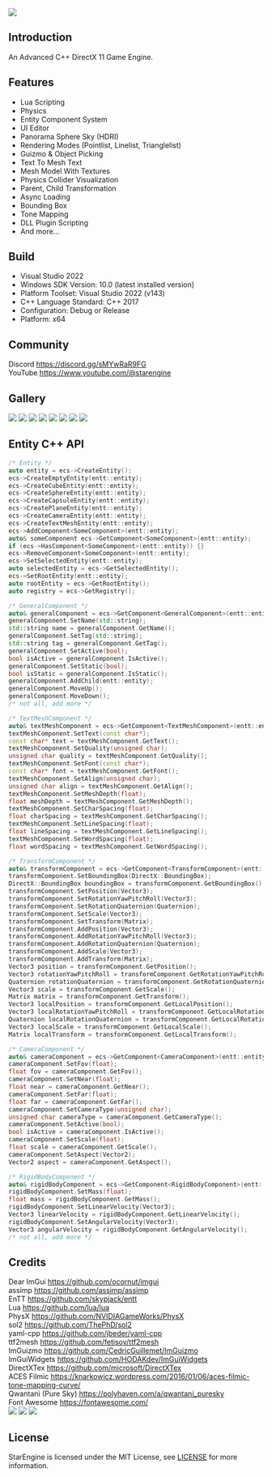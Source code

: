 ![](/images/banner_logo.png)
## Introduction
An Advanced C++ DirectX 11 Game Engine.
## Features
- Lua Scripting
- Physics
- Entity Component System
- UI Editor
- Panorama Sphere Sky (HDRI)
- Rendering Modes (Pointlist, Linelist, Trianglelist)
- Guizmo & Object Picking
- Text To Mesh Text
- Mesh Model With Textures
- Physics Collider Visualization
- Parent, Child Transformation
- Async Loading
- Bounding Box
- Tone Mapping
- DLL Plugin Scripting
- And more...
## Build
- Visual Studio 2022
- Windows SDK Version: 10.0 (latest installed version)
- Platform Toolset: Visual Studio 2022 (v143)
- C++ Language Standard: C++ 2017
- Configuration: Debug or Release
- Platform: x64
## Community
Discord https://discord.gg/sMYwRaR9FG \
YouTube https://www.youtube.com/@starengine
## Gallery
![](/images/engine_1.png)
![](/images/engine_4.png)
![](/images/engine_2.png)
![](/images/engine_3.png)
![](/images/engine_5.png)
![](/images/engine_6.png)
![](/images/engine_7.png)
![](/images/engine_8.png)
## Entity C++ API
```cpp
/* Entity */
auto entity = ecs->CreateEntity();
ecs->CreateEmptyEntity(entt::entity);
ecs->CreateCubeEntity(entt::entity);
ecs->CreateSphereEntity(entt::entity);
ecs->CreateCapsuleEntity(entt::entity);
ecs->CreatePlaneEntity(entt::entity);
ecs->CreateCameraEntity(entt::entity);
ecs->CreateTextMeshEntity(entt::entity);
ecs->AddComponent<SomeComponent>(entt::entity);
auto& someComponent ecs->GetComponent<SomeComponent>(entt::entity);
if (ecs->HasComponent<SomeComponent>(entt::entity)) {}
ecs->RemoveComponent<SomeComponent>(entt::entity);
ecs->SetSelectedEntity(entt::entity);
auto selectedEntity = ecs->GetSelectedEntity();
ecs->SetRootEntity(entt::entity);
auto rootEntity = ecs->GetRootEntity();
auto registry = ecs->GetRegistry();

/* GeneralComponent */
auto& generalComponent = ecs->GetComponent<GeneralComponent>(entt::entity);
generalComponent.SetName(std::string);
std::string name = generalComponent.GetName();
generalComponent.SetTag(std::string);
std::string tag = generalComponent.GetTag();
generalComponent.SetActive(bool);
bool isActive = generalComponent.IsActive();
generalComponent.SetStatic(bool);
bool isStatic = generalComponent.IsStatic();
generalComponent.AddChild(entt::entity);
generalComponent.MoveUp();
generalComponent.MoveDown();
/* not all, add more */

/* TextMeshComponent */
auto& textMeshComponent = ecs->GetComponent<TextMeshComponent>(entt::entity);
textMeshComponent.SetText(const char*);
const char* text = textMeshComponent.GetText();
textMeshComponent.SetQuality(unsigned char);
unsigned char quality = textMeshComponent.GetQuality();
textMeshComponent.SetFont(const char*);
const char* font = textMeshComponent.GetFont();
textMeshComponent.SetAlign(unsigned char);
unsigned char align = textMeshComponent.GetAlign();
textMeshComponent.SetMeshDepth(float);
float meshDepth = textMeshComponent.GetMeshDepth();
textMeshComponent.SetCharSpacing(float);
float charSpacing = textMeshComponent.GetCharSpacing();
textMeshComponent.SetLineSpacing(float);
float lineSpacing = textMeshComponent.GetLineSpacing();
textMeshComponent.SetWordSpacing(float);
float wordSpacing = textMeshComponent.GetWordSpacing();

/* TransformComponent */
auto& transformComponent = ecs->GetComponent<TransformComponent>(entt::entity);
transformComponent.SetBoundingBox(DirectX::BoundingBox);
DirectX::BoundingBox boundingBox = transformComponent.GetBoundingBox();
transformComponent.SetPosition(Vector3);
transformComponent.SetRotationYawPitchRoll(Vector3);
transformComponent.SetRotationQuaternion(Quaternion);
transformComponent.SetScale(Vector3);
transformComponent.SetTransform(Matrix);
transformComponent.AddPosition(Vector3);
transformComponent.AddRotationYawPitchRoll(Vector3);
transformComponent.AddRotationQuaternion(Quaternion);
transformComponent.AddScale(Vector3);
transformComponent.AddTransform(Matrix);
Vector3 position = transformComponent.GetPosition();
Vector3 rotationYawPitchRoll = transformComponent.GetRotationYawPitchRoll();
Quaternion rotationQuaternion = transformComponent.GetRotationQuaternion();
Vector3 scale = transformComponent.GetScale();
Matrix matrix = transformComponent.GetTransform();
Vector3 localPosition = transformComponent.GetLocalPosition();
Vector3 localRotationYawPitchRoll = transformComponent.GetLocalRotationYawPitchRoll();
Quaternion localRotationQuaternion = transformComponent.GetLocalRotationQuaternion();
Vector3 localScale = transformComponent.GetLocalScale();
Matrix localTransform = transformComponent.GetLocalTransform();

/* CameraComponent */
auto& cameraComponent = ecs->GetComponent<CameraComponent>(entt::entity);
cameraComponent.SetFov(float);
float fov = cameraComponent.GetFov();
cameraComponent.SetNear(float);
float near = cameraComponent.GetNear();
cameraComponent.SetFar(float);
float far = cameraComponent.GetFar();
cameraComponent.SetCameraType(unsigned char);
unsigned char cameraType = cameraComponent.GetCameraType();
cameraComponent.SetActive(bool);
bool isActive = cameraComponent.IsActive();
cameraComponent.SetScale(float);
float scale = cameraComponent.GetScale();
cameraComponent.SetAspect(Vector2);
Vector2 aspect = cameraComponent.GetAspect();

/* RigidBodyComponent */
auto& rigidBodyComponent = ecs->GetComponent<RigidBodyComponent>(entt::entity);
rigidBodyComponent.SetMass(float);
float mass = rigidBodyComponent.GetMass();
rigidBodyComponent.SetLinearVelocity(Vector3);
Vector3 linearVelocity = rigidBodyComponent.GetLinearVelocity();
rigidBodyComponent.SetAngularVelocity(Vector3);
Vector3 angularVelocity = rigidBodyComponent.GetAngularVelocity();
/* not all, add more */
```
## Credits
Dear ImGui https://github.com/ocornut/imgui \
assimp https://github.com/assimp/assimp \
EnTT https://github.com/skypjack/entt \
Lua https://github.com/lua/lua \
PhysX https://github.com/NVIDIAGameWorks/PhysX \
sol2 https://github.com/ThePhD/sol2 \
yaml-cpp https://github.com/jbeder/yaml-cpp \
ttf2mesh https://github.com/fetisov/ttf2mesh \
ImGuizmo https://github.com/CedricGuillemet/ImGuizmo \
ImGuiWidgets https://github.com/HODAKdev/ImGuiWidgets \
DirectXTex https://github.com/microsoft/DirectXTex \
ACES Filmic https://knarkowicz.wordpress.com/2016/01/06/aces-filmic-tone-mapping-curve/ \
Qwantani (Pure Sky) https://polyhaven.com/a/qwantani_puresky \
Font Awesome https://fontawesome.com/ \
![](/images/entt.png)
![](/images/physx.png)
![](/images/lua.png)
## License
StarEngine is licensed under the MIT License, see [LICENSE](/LICENSE) for more information.
